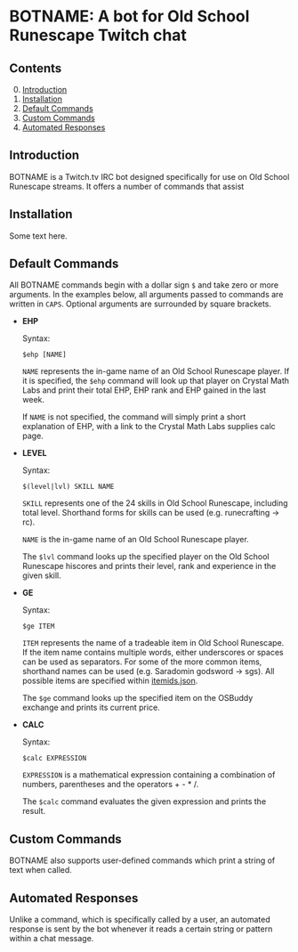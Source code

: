 # BOTNAME: A bot for Old School Runescape Twitch chat

## Contents

0. [Introduction](#Introduction)
1. [Installation](#Installation)
2. [Default Commands](#Default-Commands)
3. [Custom Commands](#Custom-Commands)
4. [Automated Responses](#Automated-Responses)

## Introduction

BOTNAME is a Twitch.tv IRC bot designed specifically for use on Old School Runescape streams. It offers a number of commands that assist

## Installation

Some text here.

## Default Commands

All BOTNAME commands begin with a dollar sign `$` and take zero or more arguments.
In the examples below, all arguments passed to commands are written in `CAPS`.
Optional arguments are surrounded by square brackets.

* **EHP**

  Syntax:
  ```
  $ehp [NAME]
  ```

  `NAME` represents the in-game name of an Old School Runescape player. If it is specified, the `$ehp` command will look up that player on Crystal Math Labs and print their total EHP, EHP rank and EHP gained in the last week.

  If `NAME` is not specified, the command will simply print a short explanation of EHP, with a link to the Crystal Math Labs supplies calc page.

* **LEVEL**

  Syntax:
  ```
  $(level|lvl) SKILL NAME
  ```

  `SKILL` represents one of the 24 skills in Old School Runescape, including total level. Shorthand forms for skills can be used (e.g. runecrafting -> rc).

  `NAME` is the in-game name of an Old School Runescape player.

  The `$lvl` command looks up the specified player on the Old School Runescape hiscores and prints their level, rank and experience in the given skill.

* **GE**

  Syntax:
  ```
  $ge ITEM
  ```

  `ITEM` represents the name of a tradeable item in Old School Runescape. If the item name contains multiple words, either underscores or spaces can be used as separators. For some of the more common items, shorthand names can be used (e.g. Saradomin godsword -> sgs). All possible items are specified within [itemids.json](/itemids.json).

  The `$ge` command looks up the specified item on the OSBuddy exchange and prints its current price.

* **CALC**

  Syntax:
  ```
  $calc EXPRESSION
  ```

  `EXPRESSION` is a mathematical expression containing a combination of numbers, parentheses and the operators + - * /.

  The `$calc` command evaluates the given expression and prints the result.

## Custom Commands

BOTNAME also supports user-defined commands which print a string of text when called.

## Automated Responses

Unlike a command, which is specifically called by a user, an automated response is sent by the bot whenever it reads a certain string or pattern within a chat message.
